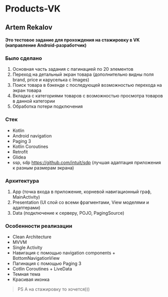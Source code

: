 # Products-VK
## **Artem Rekalov**
#### Это тестовое задание для прохождения на стажировку в VK (направление Android-разработчик)

### Было сделано
1. Основная часть задания с пагинацией по 20 элементов
2. Переход на детальный экран товара (дополнительно видны поля brand, price и каруселька с Images)
3. Поиск товара в бэкенде с последующей возможностью перехода на экран товара 
4. Вкладка с категориями товаров с возможностью просмотра товаров в данной категории
5. Обработка потери подключения

### Стек
- Kotlin
- Android navigation
- Paging 3 
- Kotlin Coroutines
- Retrofit
- Glidea
- ssp, sdp <https://github.com/intuit/sdp> (лучшая адаптация приложения к разным размерам экрана)

### Архитектура 
1. App (точка входа в приложение, корневой навигационный граф, MainActivity)
2. Presentation (UI слой со всеми фрагментами, View моделями и адаптерами)
3. Data (подключение к серверу, POJO, PagingSource)

### Особенности реализации
- Clean Architecture
- MVVM
- Single Activity
- Навигация с помощью navigation components + BottomNavigationView
- Пагинация с помощью Paging 3
- Cotlin Coroutines + LiveData
- Темная тема
- Красивая иконка

> PS А на стажировку то хочется)))